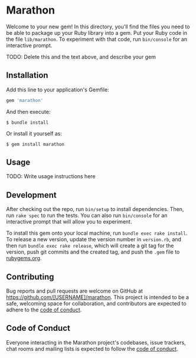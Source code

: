 # Marathon

Welcome to your new gem! In this directory, you'll find the files you need to be able to package up your Ruby library into a gem. Put your Ruby code in the file `lib/marathon`. To experiment with that code, run `bin/console` for an interactive prompt.

TODO: Delete this and the text above, and describe your gem

## Installation

Add this line to your application's Gemfile:

```ruby
gem 'marathon'
```

And then execute:

    $ bundle install

Or install it yourself as:

    $ gem install marathon

## Usage

TODO: Write usage instructions here

## Development

After checking out the repo, run `bin/setup` to install dependencies. Then, run `rake spec` to run the tests. You can also run `bin/console` for an interactive prompt that will allow you to experiment.

To install this gem onto your local machine, run `bundle exec rake install`. To release a new version, update the version number in `version.rb`, and then run `bundle exec rake release`, which will create a git tag for the version, push git commits and the created tag, and push the `.gem` file to [rubygems.org](https://rubygems.org).

## Contributing

Bug reports and pull requests are welcome on GitHub at https://github.com/[USERNAME]/marathon. This project is intended to be a safe, welcoming space for collaboration, and contributors are expected to adhere to the [code of conduct](https://github.com/[USERNAME]/marathon/blob/master/CODE_OF_CONDUCT.md).

## Code of Conduct

Everyone interacting in the Marathon project's codebases, issue trackers, chat rooms and mailing lists is expected to follow the [code of conduct](https://github.com/[USERNAME]/marathon/blob/master/CODE_OF_CONDUCT.md).
